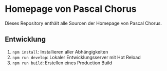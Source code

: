 # Homepage von Pascal Chorus

Dieses Repository enthält alle Sourcen der Homepage von Pascal Chorus.

## Entwicklung

1. `npm install`: Installieren aller Abhängigkeiten
2. `npm run develop`: Lokaler Entwicklungsserver mit Hot Reload
3. `npm run build`: Erstellen eines Production Build
